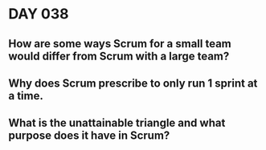 # DAY 038

## How are some ways Scrum for a small team would differ from Scrum with a large team?

## Why does Scrum prescribe to only run 1 sprint at a time.

## What is the unattainable triangle and what purpose does it have in Scrum?